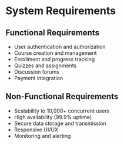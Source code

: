 # System Requirements

## Functional Requirements
- User authentication and authorization
- Course creation and management
- Enrollment and progress tracking
- Quizzes and assignments
- Discussion forums
- Payment integration

## Non-Functional Requirements
- Scalability to 10,000+ concurrent users
- High availability (99.9% uptime)
- Secure data storage and transmission
- Responsive UI/UX
- Monitoring and alerting
